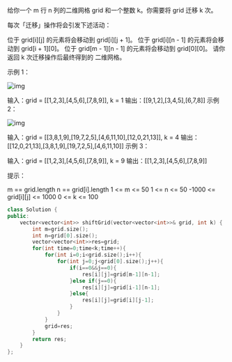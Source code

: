 给你一个 m 行 n 列的二维网格 grid 和一个整数 k。你需要将 grid 迁移 k 次。

每次「迁移」操作将会引发下述活动：

位于 grid[i][j] 的元素将会移动到 grid[i][j + 1]。
位于 grid[i][n - 1] 的元素将会移动到 grid[i + 1][0]。
位于 grid[m - 1][n - 1] 的元素将会移动到 grid[0][0]。
请你返回 k 次迁移操作后最终得到的 二维网格。

 

示例 1：

![img](https://assets.leetcode-cn.com/aliyun-lc-upload/uploads/2019/11/16/e1-1.png)

输入：grid = [[1,2,3],[4,5,6],[7,8,9]], k = 1
输出：[[9,1,2],[3,4,5],[6,7,8]]
示例 2：

![img](https://assets.leetcode-cn.com/aliyun-lc-upload/uploads/2019/11/16/e2-1.png)

输入：grid = [[3,8,1,9],[19,7,2,5],[4,6,11,10],[12,0,21,13]], k = 4
输出：[[12,0,21,13],[3,8,1,9],[19,7,2,5],[4,6,11,10]]
示例 3：

输入：grid = [[1,2,3],[4,5,6],[7,8,9]], k = 9
输出：[[1,2,3],[4,5,6],[7,8,9]]


提示：

m == grid.length
n == grid[i].length
1 <= m <= 50
1 <= n <= 50
-1000 <= grid[i][j] <= 1000
0 <= k <= 100

```cpp
class Solution {
public:
    vector<vector<int>> shiftGrid(vector<vector<int>>& grid, int k) {
        int m=grid.size();
        int n=grid[0].size();
        vector<vector<int>>res=grid;
        for(int time=0;time<k;time++){
            for(int i=0;i<grid.size();i++){
                for(int j=0;j<grid[0].size();j++){
                    if(i==0&&j==0){
                        res[i][j]=grid[m-1][n-1];
                    }else if(j==0){
                        res[i][j]=grid[i-1][n-1];
                    }else{
                        res[i][j]=grid[i][j-1];
                    }
                }
            }
            grid=res;
        }
        return res;
    }
};
```

